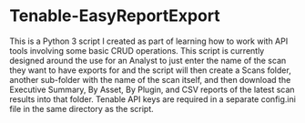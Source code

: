 # Tenable-EasyReportExport
This is a Python 3 script I created as part of learning how to work with API tools involving some basic CRUD operations.  This script is currently designed around the use for an Analyst to just enter the name of the scan they want to have exports for and the script will then create a Scans folder, another sub-folder with the name of the scan itself, and then download the Executive Summary, By Asset, By Plugin, and CSV reports of the latest scan results into that folder.  Tenable API keys are required in a separate config.ini file in the same directory as the script.

